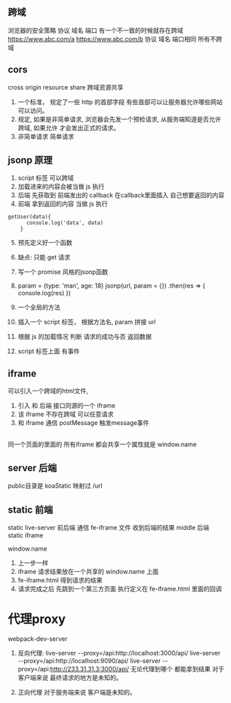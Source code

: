 ## 跨域
浏览器的安全策略
协议 域名 端口 有一个不一致的时候就存在跨域
https://www.abc.com/a  https://www.abc.com/b 协议 域名 端口相同 所有不跨域

## cors
cross origin resource share 跨域资源共享
1. 一个标准， 规定了一些 http 的首部字段 有些首部可以让服务器允许哪些网站可以访问。
2. 规定, 如果是非简单请求, 浏览器会先发一个预检请求, 从服务端知道是否允许跨域, 如果允许 才会发出正式的请求。
3. 非简单请求 简单请求

## jsonp 原理
1. script 标签 可以跨域
2. 加载进来的内容会被当做 js 执行
3. 后端 先获取到 前端发出的 callback 在callback里面插入 自己想要返回的内容
4. 前端 拿到返回的内容 当做 js 执行
```
getUser(data){
      console.log('data', data)
    }  
```
5. 预先定义好一个函数
6. 缺点: 只能 get 请求
7. 写一个 promise 风格的jsonp函数
8. param = {type: 'man', age: 18}
jsonp(url, param = {})
.then(res => {
  console.log(res)
})

1. 一个全局的方法
2. 插入一个 script 标签， 根据方法名, param 拼接 url
3. 根据 js 的加载情况 判断 请求的成功与否 返回数据
4. script 标签上面 有事件

## iframe
可以引入一个跨域的html文件,

1. 引入 和 后端 接口同源的一个 iframe
2. 该 iframe 不存在跨域 可以任意请求
3. 和 iframe 通信 postMessage 触发message事件

## 
同一个页面的里面的 所有iframe 都会共享一个属性就是 window.name


## server 后端
public目录是 koaStatic 映射过 /url
## static 前端 
static live-server
前后端 通信 fe-iframe 文件 收到后端的结果 middle 后端 static iframe

window.name

1. 上一步一样
2. iframe 请求结果放在一个共享的 window.name 上面 
3. fe-iframe.html 得到请求的结果
4. 请求完成之后 先跳到一个第三方页面 执行定义在 fe-iframe.html 里面的回调

# 代理proxy
webpack-dev-server

1. 反向代理: live-server --proxy=/api:http://localhost:3000/api/
live-server --proxy=/api:http://localhost:9090/api/
live-server --proxy=/api:http://233.31.31.3:3000/api/
无论代理到哪个 都能拿到结果
对于客户端来说 最终请求的地方是未知的。

2. 正向代理
对于服务端来说 客户端是未知的。
